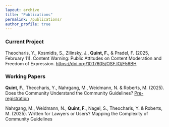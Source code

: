 ```yaml
---
layout: archive
title: "Publications"
permalink: /publications/
author_profile: true
---
```


### Current Project

Theocharis, Y., Kosmidis, S., Zilinsky, J., **Quint, F.**, & Pradel, F. (2025, February 11). Content Warning: Public Attitudes on Content Moderation and Freedom of Expression. https://doi.org/10.17605/OSF.IO/F56BH


### Working Papers

**Quint, F.**, Theocharis, Y., Nahrgang, M., Weidmann, N. & Roberts, M. (2025). Does the Community Understand the Community Guidelines? [Pre-registration](https://osf.io/ud93k/) 


Nahrgang, M., Weidmann, N., **Quint, F.**, Nagel, S., Theocharis, Y. & Roberts, M. (2025). Written for Lawyers or Users? Mapping the Complexity of Community Guidelines
